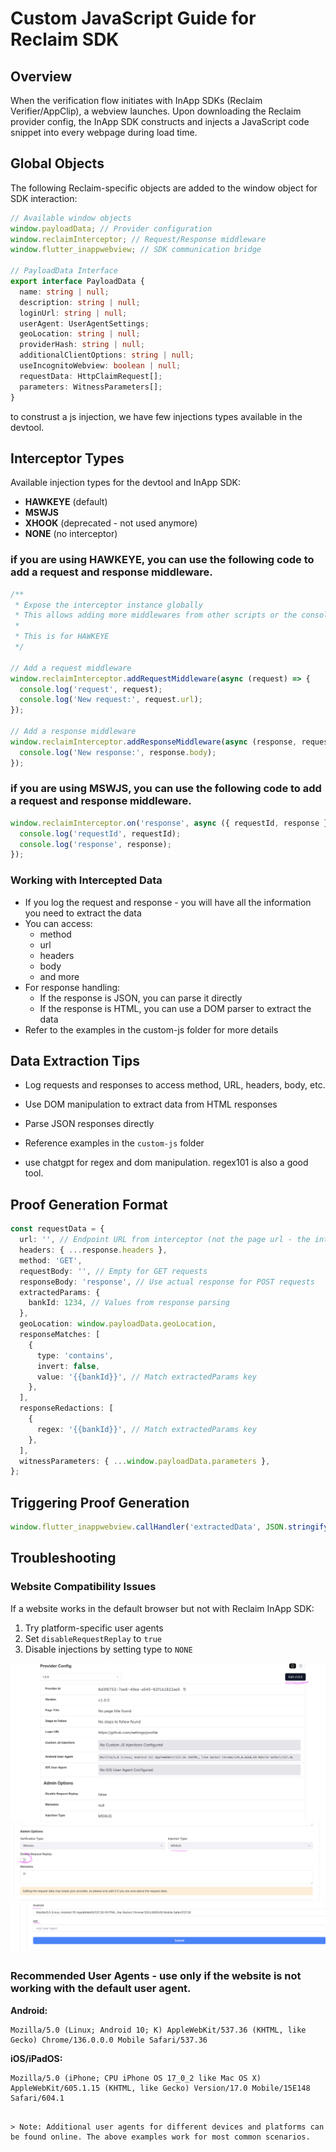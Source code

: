 # Custom JavaScript Guide for Reclaim SDK

## Overview

When the verification flow initiates with InApp SDKs (Reclaim Verifier/AppClip), a webview launches. Upon downloading the Reclaim provider config, the InApp SDK constructs and injects a JavaScript code snippet into every webpage during load time.

## Global Objects

The following Reclaim-specific objects are added to the window object for SDK interaction:

```typescript
// Available window objects
window.payloadData; // Provider configuration
window.reclaimInterceptor; // Request/Response middleware
window.flutter_inappwebview; // SDK communication bridge

// PayloadData Interface
export interface PayloadData {
  name: string | null;
  description: string | null;
  loginUrl: string | null;
  userAgent: UserAgentSettings;
  geoLocation: string | null;
  providerHash: string | null;
  additionalClientOptions: string | null;
  useIncognitoWebview: boolean | null;
  requestData: HttpClaimRequest[];
  parameters: WitnessParameters[];
}
```

to construst a js injection, we have few injections types available in the devtool.

## Interceptor Types

Available injection types for the devtool and InApp SDK:

- **HAWKEYE** (default)
- **MSWJS**
- **XHOOK** (deprecated - not used anymore)
- **NONE** (no interceptor)

### if you are using HAWKEYE, you can use the following code to add a request and response middleware.

```javascript
/**
 * Expose the interceptor instance globally
 * This allows adding more middlewares from other scripts or the console
 *
 * This is for HAWKEYE
 */

// Add a request middleware
window.reclaimInterceptor.addRequestMiddleware(async (request) => {
  console.log('request', request);
  console.log('New request:', request.url);
});

// Add a response middleware
window.reclaimInterceptor.addResponseMiddleware(async (response, request) => {
  console.log('New response:', response.body);
});
```

### if you are using MSWJS, you can use the following code to add a request and response middleware.

```javascript
window.reclaimInterceptor.on('response', async ({ requestId, response }) => {
  console.log('requestId', requestId);
  console.log('response', response);
});
```

### Working with Intercepted Data

- If you log the request and response - you will have all the information you need to extract the data
- You can access:
  - method
  - url
  - headers
  - body
  - and more
- For response handling:
  - If the response is JSON, you can parse it directly
  - If the response is HTML, you can use a DOM parser to extract the data
- Refer to the examples in the custom-js folder for more details

## Data Extraction Tips

- Log requests and responses to access method, URL, headers, body, etc.
- Use DOM manipulation to extract data from HTML responses
- Parse JSON responses directly
- Reference examples in the `custom-js` folder

- use chatgpt for regex and dom manipulation. regex101 is also a good tool.

## Proof Generation Format

```typescript
const requestData = {
  url: '', // Endpoint URL from interceptor (not the page url - the internal api used by the website.) response.url
  headers: { ...response.headers },
  method: 'GET',
  requestBody: '', // Empty for GET requests
  responseBody: 'response', // Use actual response for POST requests
  extractedParams: {
    bankId: 1234, // Values from response parsing
  },
  geoLocation: window.payloadData.geoLocation,
  responseMatches: [
    {
      type: 'contains',
      invert: false,
      value: '{{bankId}}', // Match extractedParams key
    },
  ],
  responseRedactions: [
    {
      regex: '{{bankId}}', // Match extractedParams key
    },
  ],
  witnessParameters: { ...window.payloadData.parameters },
};
```

## Triggering Proof Generation

```typescript
window.flutter_inappwebview.callHandler('extractedData', JSON.stringify(requestData));
```

## Troubleshooting

### Website Compatibility Issues

If a website works in the default browser but not with Reclaim InApp SDK:

1. Try platform-specific user agents
2. Set `disableRequestReplay` to `true`
3. Disable injections by setting type to `NONE`

![alt text](./screenshots/provider-config1.png)
![alt text](./screenshots/provider-config2.png)
![alt text](./screenshots/provider-config3.png)

### Recommended User Agents - use only if the website is not working with the default user agent.

**Android:**

```
Mozilla/5.0 (Linux; Android 10; K) AppleWebKit/537.36 (KHTML, like Gecko) Chrome/136.0.0.0 Mobile Safari/537.36
```

**iOS/iPadOS:**

```
Mozilla/5.0 (iPhone; CPU iPhone OS 17_0_2 like Mac OS X) AppleWebKit/605.1.15 (KHTML, like Gecko) Version/17.0 Mobile/15E148 Safari/604.1
```

```

> Note: Additional user agents for different devices and platforms can be found online. The above examples work for most common scenarios.

```
